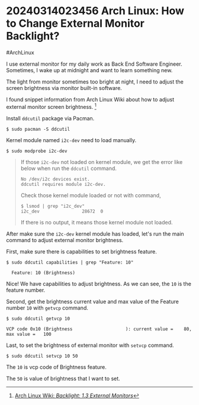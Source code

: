 # 20240314023456 Arch Linux: How to Change External Monitor Backlight?

#ArchLinux

I use external monitor for my daily work as Back End Software Engineer. Sometimes, I wake up at midnight and want to learn something new.

The light from monitor sometimes too bright at night, I need to adjust the screen brightness via monitor built-in software.

I found snippet information from Arch Linux Wiki about how to adjust external monitor screen brightness. [^1]

Install `ddcutil` package via Pacman.

```terminal
$ sudo pacman -S ddcutil
```

Kernel module named `i2c-dev` need to load manually.

```terminal
$ sudo modprobe i2c-dev
```

> If those `i2c-dev` not loaded on kernel module, we get the error like below when run the `ddcutil` command.
>
> ```
> No /dev/i2c devices exist.
> ddcutil requires module i2c-dev.
> ```
>
> Check those kernel module loaded or not with command,
>
> ```terminal
> $ lsmod | grep "i2c_dev"
> i2c_dev                28672  0
> ```
>
> If there is no output, it means those kernel module not loaded.

After make sure the `i2c-dev` kernel module has loaded, let's run the main command to adjust external monitor brightness.

First, make sure there is capabilities to set brightness feature.

```terminal
$ sudo ddcutil capabilities | grep "Feature: 10"
```

```
  Feature: 10 (Brightness)
```

Nice! We have capabilities to adjust brightness. As we can see, the `10` is the feature number.

Second, get the brightness current value and max value of the Feature number `10` with `getvcp` command.

```terminal
$ sudo ddcutil getvcp 10
```

```
VCP code 0x10 (Brightness                    ): current value =    80, max value =   100
```

Last, to set the brightness of external monitor with `setvcp` command.

```terminal
$ sudo ddcutil setvcp 10 50
```

The `10` is vcp code of Brightness feature.

The `50` is value of brightness that I want to set.


[^1]: [Arch Linux Wiki: _Backlight: 1.3 External Monitors_](https://wiki.archlinux.org/title/Backlight#External_monitors)

